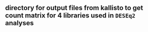 ## directory for output files from kallisto to get count matrix for 4 libraries used in `DESEq2` analyses
